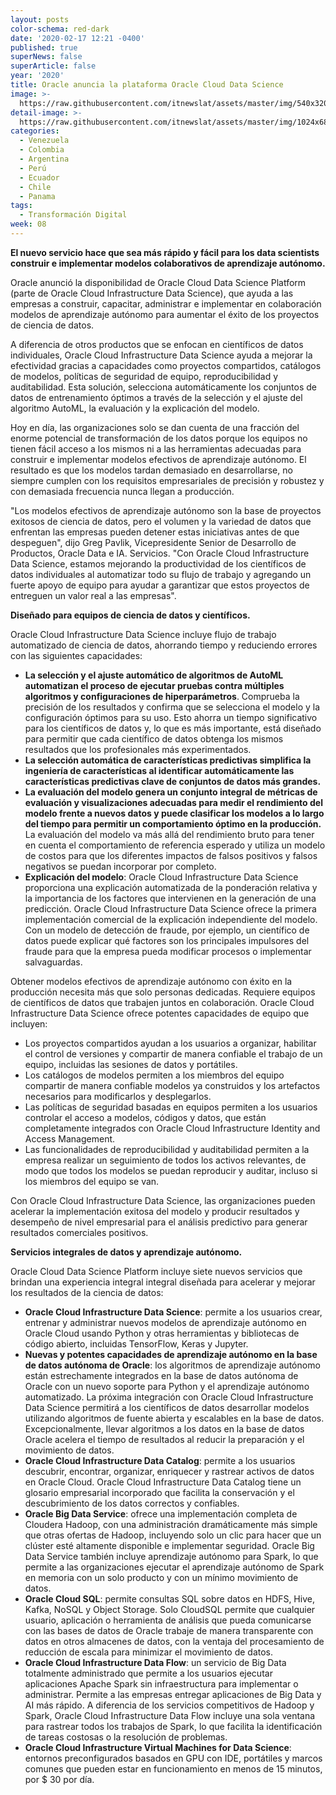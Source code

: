 ```yaml
---
layout: posts
color-schema: red-dark
date: '2020-02-17 12:21 -0400'
published: true
superNews: false
superArticle: false
year: '2020'
title: Oracle anuncia la plataforma Oracle Cloud Data Science
image: >-
  https://raw.githubusercontent.com/itnewslat/assets/master/img/540x320/Oracle-Cloud-Data-Science-p.jpg
detail-image: >-
  https://raw.githubusercontent.com/itnewslat/assets/master/img/1024x680/Oracle-Cloud-Data-Science-g.jpg
categories:
  - Venezuela
  - Colombia
  - Argentina
  - Perú
  - Ecuador
  - Chile
  - Panama
tags:
  - Transformación Digital
week: 08
---
```

**El nuevo servicio hace que sea más rápido y fácil para los data scientists construir e implementar modelos colaborativos de aprendizaje autónomo.**

Oracle anunció la disponibilidad de Oracle Cloud Data Science Platform (parte de Oracle Cloud Infrastructure Data Science), que ayuda a las empresas a construir, capacitar, administrar e implementar en colaboración modelos de aprendizaje autónomo para aumentar el éxito de los proyectos de ciencia de datos. 

A diferencia de otros productos que se enfocan en científicos de datos individuales, Oracle Cloud Infrastructure Data Science ayuda a mejorar la efectividad gracias a capacidades como proyectos compartidos, catálogos de modelos, políticas de seguridad de equipo, reproducibilidad y auditabilidad. Esta solución, selecciona automáticamente los conjuntos de datos de entrenamiento óptimos a través de la selección y el ajuste del algoritmo AutoML, la evaluación y la explicación del modelo.

Hoy en día, las organizaciones solo se dan cuenta de una fracción del enorme potencial de transformación de los datos porque los equipos no tienen fácil acceso a los mismos ni a las herramientas adecuadas para construir e implementar modelos efectivos de aprendizaje autónomo. El resultado es que los modelos tardan demasiado en desarrollarse, no siempre cumplen con los requisitos empresariales de precisión y robustez y con demasiada frecuencia nunca llegan a producción.

"Los modelos efectivos de aprendizaje autónomo son la base de proyectos exitosos de ciencia de datos, pero el volumen y la variedad de datos que enfrentan las empresas pueden detener estas iniciativas antes de que despeguen", dijo Greg Pavlik, Vicepresidente Senior de Desarrollo de Productos, Oracle Data e IA. Servicios. "Con Oracle Cloud Infrastructure Data Science, estamos mejorando la productividad de los científicos de datos individuales al automatizar todo su flujo de trabajo y agregando un fuerte apoyo de equipo para ayudar a garantizar que estos proyectos de entreguen un valor real a las empresas".

**Diseñado para equipos de ciencia de datos y científicos.**

Oracle Cloud Infrastructure Data Science incluye flujo de trabajo automatizado de ciencia de datos, ahorrando tiempo y reduciendo errores con las siguientes capacidades:

- **La selección y el ajuste automático de algoritmos de AutoML automatizan el proceso de ejecutar pruebas contra múltiples algoritmos y configuraciones de hiperparámetros**. Comprueba la precisión de los resultados y confirma que se selecciona el modelo y la configuración óptimos para su uso. Esto ahorra un tiempo significativo para los científicos de datos y, lo que es más importante, está diseñado para permitir que cada científico de datos obtenga los mismos resultados que los profesionales más experimentados.
- **La selección automática de características predictivas simplifica la ingeniería de características al identificar automáticamente las características predictivas clave de conjuntos de datos más grandes.**
- **La evaluación del modelo genera un conjunto integral de métricas de evaluación y visualizaciones adecuadas para medir el rendimiento del modelo frente a nuevos datos y puede clasificar los modelos a lo largo del tiempo para permitir un comportamiento óptimo en la producción.** La evaluación del modelo va más allá del rendimiento bruto para tener en cuenta el comportamiento de referencia esperado y utiliza un modelo de costos para que los diferentes impactos de falsos positivos y falsos negativos se puedan incorporar por completo.
- **Explicación del modelo**: Oracle Cloud Infrastructure Data Science proporciona una explicación automatizada de la ponderación relativa y la importancia de los factores que intervienen en la generación de una predicción. Oracle Cloud Infrastructure Data Science ofrece la primera implementación comercial de la explicación independiente del modelo. Con un modelo de detección de fraude, por ejemplo, un científico de datos puede explicar qué factores son los principales impulsores del fraude para que la empresa pueda modificar procesos o implementar salvaguardas.

Obtener modelos efectivos de aprendizaje autónomo con éxito en la producción necesita más que solo personas dedicadas. Requiere equipos de científicos de datos que trabajen juntos en colaboración. Oracle Cloud Infrastructure Data Science ofrece potentes capacidades de equipo que incluyen:

- Los proyectos compartidos ayudan a los usuarios a organizar, habilitar el control de versiones y compartir de manera confiable el trabajo de un equipo, incluidas las sesiones de datos y portátiles.
- Los catálogos de modelos permiten a los miembros del equipo compartir de manera confiable modelos ya construidos y los artefactos necesarios para modificarlos y desplegarlos.
- Las políticas de seguridad basadas en equipos permiten a los usuarios controlar el acceso a modelos, códigos y datos, que están completamente integrados con Oracle Cloud Infrastructure Identity and Access Management.
- Las funcionalidades de reproducibilidad y auditabilidad permiten a la empresa realizar un seguimiento de todos los activos relevantes, de modo que todos los modelos se puedan reproducir y auditar, incluso si los miembros del equipo se van.

Con Oracle Cloud Infrastructure Data Science, las organizaciones pueden acelerar la implementación exitosa del modelo y producir resultados y desempeño de nivel empresarial para el análisis predictivo para generar resultados comerciales positivos.

**Servicios integrales de datos y aprendizaje autónomo.**

Oracle Cloud Data Science Platform incluye siete nuevos servicios que brindan una experiencia integral integral diseñada para acelerar y mejorar los resultados de la ciencia de datos:

- **Oracle Cloud Infrastructure Data Science**: permite a los usuarios crear, entrenar y administrar nuevos modelos de aprendizaje autónomo en Oracle Cloud usando Python y otras herramientas y bibliotecas de código abierto, incluidas TensorFlow, Keras y Jupyter.
- **Nuevas y potentes capacidades de aprendizaje autónomo en la base de datos autónoma de Oracle**: los algoritmos de aprendizaje autónomo están estrechamente integrados en la base de datos autónoma de Oracle con un nuevo soporte para Python y el aprendizaje autónomo automatizado. La próxima integración con Oracle Cloud Infrastructure Data Science permitirá a los científicos de datos desarrollar modelos utilizando algoritmos de fuente abierta y escalables en la base de datos. Excepcionalmente, llevar algoritmos a los datos en la base de datos Oracle acelera el tiempo de resultados al reducir la preparación y el movimiento de datos.
- **Oracle Cloud Infrastructure Data Catalog**: permite a los usuarios descubrir, encontrar, organizar, enriquecer y rastrear activos de datos en Oracle Cloud. Oracle Cloud Infrastructure Data Catalog tiene un glosario empresarial incorporado que facilita la conservación y el descubrimiento de los datos correctos y confiables.
- **Oracle Big Data Service**: ofrece una implementación completa de Cloudera Hadoop, con una administración dramáticamente más simple que otras ofertas de Hadoop, incluyendo solo un clic para hacer que un clúster esté altamente disponible e implementar seguridad. Oracle Big Data Service también incluye aprendizaje autónomo para Spark, lo que permite a las organizaciones ejecutar el aprendizaje autónomo de Spark en memoria con un solo producto y con un mínimo movimiento de datos.
- **Oracle Cloud SQL**: permite consultas SQL sobre datos en HDFS, Hive, Kafka, NoSQL y Object Storage. Solo CloudSQL permite que cualquier usuario, aplicación o herramienta de análisis que pueda comunicarse con las bases de datos de Oracle trabaje de manera transparente con datos en otros almacenes de datos, con la ventaja del procesamiento de reducción de escala para minimizar el movimiento de datos.
- **Oracle Cloud Infrastructure Data Flow**: un servicio de Big Data totalmente administrado que permite a los usuarios ejecutar aplicaciones Apache Spark sin infraestructura para implementar o administrar. Permite a las empresas entregar aplicaciones de Big Data y AI más rápido. A diferencia de los servicios competitivos de Hadoop y Spark, Oracle Cloud Infrastructure Data Flow incluye una sola ventana para rastrear todos los trabajos de Spark, lo que facilita la identificación de tareas costosas o la resolución de problemas.
- **Oracle Cloud Infrastructure Virtual Machines for Data Science**: entornos preconfigurados basados en GPU con IDE, portátiles y marcos comunes que pueden estar en funcionamiento en menos de 15 minutos, por $ 30 por día.